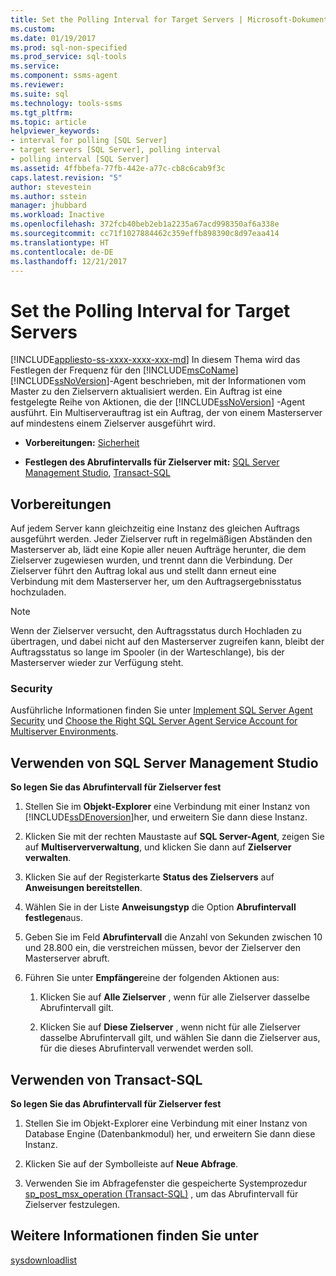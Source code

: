 ```yaml
---
title: Set the Polling Interval for Target Servers | Microsoft-Dokumentation
ms.custom: 
ms.date: 01/19/2017
ms.prod: sql-non-specified
ms.prod_service: sql-tools
ms.service: 
ms.component: ssms-agent
ms.reviewer: 
ms.suite: sql
ms.technology: tools-ssms
ms.tgt_pltfrm: 
ms.topic: article
helpviewer_keywords:
- interval for polling [SQL Server]
- target servers [SQL Server], polling interval
- polling interval [SQL Server]
ms.assetid: 4ffbbefa-77fb-442e-a77c-cb8c6cab9f3c
caps.latest.revision: "5"
author: stevestein
ms.author: sstein
manager: jhubbard
ms.workload: Inactive
ms.openlocfilehash: 372fcb40beb2eb1a2235a67acd998350af6a338e
ms.sourcegitcommit: cc71f1027884462c359effb898390c8d97eaa414
ms.translationtype: HT
ms.contentlocale: de-DE
ms.lasthandoff: 12/21/2017
---
```

# <a name="set-the-polling-interval-for-target-servers"></a>Set the Polling Interval for Target Servers
[!INCLUDE[appliesto-ss-xxxx-xxxx-xxx-md](../../includes/appliesto-ss-xxxx-xxxx-xxx-md.md)] In diesem Thema wird das Festlegen der Frequenz für den [!INCLUDE[msCoName](../../includes/msconame_md.md)] [!INCLUDE[ssNoVersion](../../includes/ssnoversion_md.md)]-Agent beschrieben, mit der Informationen vom Master zu den Zielservern aktualisiert werden. Ein Auftrag ist eine festgelegte Reihe von Aktionen, die der [!INCLUDE[ssNoVersion](../../includes/ssnoversion_md.md)] -Agent ausführt. Ein Multiserverauftrag ist ein Auftrag, der von einem Masterserver auf mindestens einem Zielserver ausgeführt wird.  
  
-   **Vorbereitungen:**  [Sicherheit](#Security)  
  
-   **Festlegen des Abrufintervalls für Zielserver mit:** [SQL Server Management Studio](#SSMS), [Transact-SQL](#TSQL)  
  
## <a name="BeforeYouBegin"></a>Vorbereitungen  
Auf jedem Server kann gleichzeitig eine Instanz des gleichen Auftrags ausgeführt werden. Jeder Zielserver ruft in regelmäßigen Abständen den Masterserver ab, lädt eine Kopie aller neuen Aufträge herunter, die dem Zielserver zugewiesen wurden, und trennt dann die Verbindung. Der Zielserver führt den Auftrag lokal aus und stellt dann erneut eine Verbindung mit dem Masterserver her, um den Auftragsergebnisstatus hochzuladen.  
  
> [!NOTE]  
> Wenn der Zielserver versucht, den Auftragsstatus durch Hochladen zu übertragen, und dabei nicht auf den Masterserver zugreifen kann, bleibt der Auftragsstatus so lange im Spooler (in der Warteschlange), bis der Masterserver wieder zur Verfügung steht.  
  
### <a name="Security"></a>Security  
Ausführliche Informationen finden Sie unter [Implement SQL Server Agent Security](../../ssms/agent/implement-sql-server-agent-security.md) und [Choose the Right SQL Server Agent Service Account for Multiserver Environments](../../ssms/agent/choose-the-right-sql-server-agent-service-account-for-multiserver-environments.md).  
  
## <a name="SSMS"></a>Verwenden von SQL Server Management Studio  
**So legen Sie das Abrufintervall für Zielserver fest**  
  
1.  Stellen Sie im **Objekt-Explorer** eine Verbindung mit einer Instanz von [!INCLUDE[ssDEnoversion](../../includes/ssdenoversion_md.md)]her, und erweitern Sie dann diese Instanz.  
  
2.  Klicken Sie mit der rechten Maustaste auf **SQL Server-Agent**, zeigen Sie auf **Multiserververwaltung**, und klicken Sie dann auf **Zielserver verwalten**.  
  
3.  Klicken Sie auf der Registerkarte **Status des Zielservers** auf **Anweisungen bereitstellen**.  
  
4.  Wählen Sie in der Liste **Anweisungstyp** die Option **Abrufintervall festlegen**aus.  
  
5.  Geben Sie im Feld **Abrufintervall** die Anzahl von Sekunden zwischen 10 und 28.800 ein, die verstreichen müssen, bevor der Zielserver den Masterserver abruft.  
  
6.  Führen Sie unter **Empfänger**eine der folgenden Aktionen aus:  
  
    1.  Klicken Sie auf **Alle Zielserver** , wenn für alle Zielserver dasselbe Abrufintervall gilt.  
  
    2.  Klicken Sie auf **Diese Zielserver** , wenn nicht für alle Zielserver dasselbe Abrufintervall gilt, und wählen Sie dann die Zielserver aus, für die dieses Abrufintervall verwendet werden soll.  
  
## <a name="TSQL"></a>Verwenden von Transact-SQL  
**So legen Sie das Abrufintervall für Zielserver fest**  
  
1.  Stellen Sie im Objekt-Explorer eine Verbindung mit einer Instanz von Database Engine (Datenbankmodul) her, und erweitern Sie dann diese Instanz.  
  
2.  Klicken Sie auf der Symbolleiste auf **Neue Abfrage**.  
  
3.  Verwenden Sie im Abfragefenster die gespeicherte Systemprozedur [sp_post_msx_operation (Transact-SQL)](http://msdn.microsoft.com/en-us/085deef8-2709-4da9-bb97-9ab32effdacf) , um das Abrufintervall für Zielserver festzulegen.  
  
## <a name="see-also"></a>Weitere Informationen finden Sie unter  
[sysdownloadlist](http://msdn.microsoft.com/en-us/71087a4c-e829-488e-aa7d-a9476e2b4779)  
  
